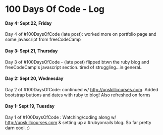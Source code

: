 # 100 Days Of Code - Log

#### Day 4: Sept 22, Friday
Day 4 of #100DaysOfCode (late post): worked more on portfolio page and some javascript from freeCodeCamp


#### Day 3: Sept 21, Thursday
Day 3 of #100DaysOfCode - (late post) flipped btwn the ruby blog and freeCodeCamp's javascript section. tired of struggling...in general..


#### Day 2: Sept 20, Wednesday
Day 2 of #100DaysOfCode: continued w/ http://upskillcourses.com. Added bootstrap buttons and dates with ruby to blog! Also refreshed on forms


#### Day 1: Sept 19, Tuesday
Day 1 of #100DaysOfCode : Watching/coding along w/ http://upskillcourses.com & setting up a #rubyonrails blog. So far pretty darn cool. :)
